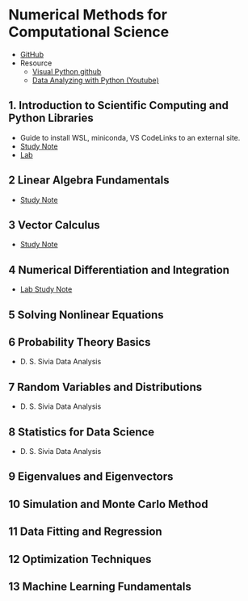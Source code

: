 # Numerical Methods for Computational Science

* [GitHub](https://github.com/MarkusHohle/UC-Berkeley/tree/main/Chem-273/Summer-2025)
* Resource
  - [Visual Python github](https://github.com/visualpython/visualpython/tree/main)
  - [Data Analyzing with Python (Youtube)](https://youtube.com/playlist?list=PLuilzwoHzwauH_vjNBCvVd9vmZYcMZp3A&si=qDL8vbvFrJKo19wG)

## 1. Introduction to Scientific Computing and Python Libraries

* Guide to install WSL, miniconda, VS CodeLinks to an external site.
* [Study Note](https://github.com/SEUNGHO-Y00/MSSE/blob/main/CHEM273/Introduction.md)
* [Lab](https://github.com/SEUNGHO-Y00/MSSE/blob/main/CHEM273/IntroductionLab.md)

## 2 Linear Algebra Fundamentals

* [Study Note](https://github.com/SEUNGHO-Y00/MSSE/blob/main/CHEM273/LinearAlgebraFundamentals.md)

## 3 Vector Calculus

* [Study Note](https://github.com/SEUNGHO-Y00/MSSE/blob/main/CHEM273/VectorCalculus.md)

## 4 Numerical Differentiation and Integration

* [Lab Study Note](https://github.com/SEUNGHO-Y00/MSSE/blob/main/CHEM273/NumericalLab.md)

## 5 Solving Nonlinear Equations

## 6 Probability Theory Basics

* D. S. Sivia Data Analysis

## 7 Random Variables and Distributions

* D. S. Sivia Data Analysis

## 8 Statistics for Data Science

* D. S. Sivia Data Analysis

## 9 Eigenvalues and Eigenvectors

## 10 Simulation and Monte Carlo Method

## 11 Data Fitting and Regression

## 12 Optimization Techniques

## 13 Machine Learning Fundamentals
